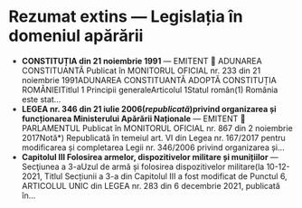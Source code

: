 # Rezumat extins — Legislația în domeniul apărării

- **CONSTITUȚIA din 21 noiembrie 1991** — EMITENT  ADUNAREA CONSTITUANTĂ Publicat în MONITORUL OFICIAL nr. 233 din 21 noiembrie 1991ADUNAREA CONSTITUANTĂ ADOPTĂ CONSTITUȚIA ROMÂNIEITitlul 1 Principii generaleArticolul 1Statul român(1) România este stat…
- **LEGEA nr. 346 din 21 iulie 2006(*republicată*)privind organizarea și funcționarea Ministerului Apărării Naționale** — EMITENT  PARLAMENTUL Publicat în MONITORUL OFICIAL nr. 867 din 2 noiembrie 2017Notă*) Republicată în temeiul art. VI din Legea nr. 167/2017 pentru modificarea și completarea Legii nr. 346/2006 privind organizarea și…
- **Capitolul III Folosirea armelor, dispozitivelor militare și munițiilor** — Secţiunea a 3-aUzul de armă și folosirea dispozitivelor militare(la 10-12-2021, Titlul Secțiunii a 3-a din Capitolul III a fost modificat de Punctul 6, ARTICOLUL UNIC din LEGEA nr. 283 din 6 decembrie 2021, publicată în…